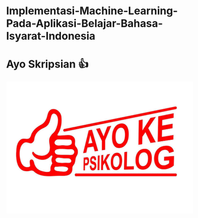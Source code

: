 # Implementasi-Machine-Learning-Pada-Aplikasi-Belajar-Bahasa-Isyarat-Indonesia
# Ayo Skripsian 👍

![meme](https://github.com/muhammadasrul/Implementasi-Machine-Learning-Pada-Aplikasi-Belajar-Bahasa-Isyarat-Indonesia/blob/main/20210601_232252.jpg)
